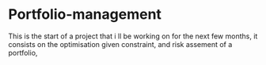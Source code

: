 # Portfolio-management

This is the start of a project that i ll be working on for the next few months, it consists on the optimisation given constraint, and risk assement of a portfolio, 